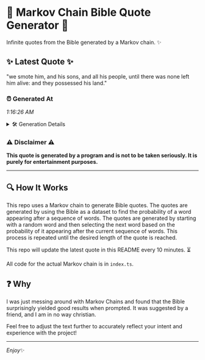 # 📖 Markov Chain Bible Quote Generator 📖

Infinite quotes from the Bible generated by a Markov chain. ✨

## ✨ Latest Quote ✨
"we smote him, and his sons, and all his people, until there was none left him alive: and they possessed his land."

### ⏰ Generated At
*1:16:26 AM*

<details>
    <summary>🛠️ Generation Details</summary>
    <p>
        <strong>🌱 Seed:</strong> we<br>
        <strong>🔄 Iterations:</strong> 21<br>
        <strong>📜 Context History:</strong><br>[ we ]: smote<br>[ we, smote ]: him,<br>[ we, smote, him, ]: and<br>[ we, smote, him,, and ]: his<br>[ we, smote, him,, and, his ]: sons,<br>[ we, smote, him,, and, his, sons, ]: and<br>[ smote, him,, and, his, sons,, and ]: all<br>[ him,, and, his, sons,, and, all ]: his<br>[ and, his, sons,, and, all, his ]: people,<br>[ his, sons,, and, all, his, people, ]: until<br>[ sons,, and, all, his, people,, until ]: there<br>[ and, all, his, people,, until, there ]: was<br>[ all, his, people,, until, there, was ]: none<br>[ his, people,, until, there, was, none ]: left<br>[ people,, until, there, was, none, left ]: him<br>[ until, there, was, none, left, him ]: alive:<br>[ there, was, none, left, him, alive: ]: and<br>[ was, none, left, him, alive:, and ]: they<br>[ none, left, him, alive:, and, they ]: possessed<br>[ left, him, alive:, and, they, possessed ]: his<br>[ him, alive:, and, they, possessed, his ]: land.<br>
    </p>
</details>

### ⚠️ Disclaimer ⚠️
**This quote is generated by a program and is not to be taken seriously. It is purely for entertainment purposes.**

---

## 🔍 How It Works

This repo uses a Markov chain to generate Bible quotes. The quotes are generated by using the Bible as a dataset to find the probability of a word appearing after a sequence of words. The quotes are generated by starting with a random word and then selecting the next word based on the probability of it appearing after the current sequence of words. This process is repeated until the desired length of the quote is reached.

This repo will update the latest quote in this README every 10 minutes. ⏳

All code for the actual Markov chain is in `index.ts`.

## ❓ Why

I was just messing around with Markov Chains and found that the Bible surprisingly yielded good results when prompted. 
It was suggested by a friend, and I am in no way christian.

Feel free to adjust the text further to accurately reflect your intent and experience with the project!

---

*Enjoy*✨
